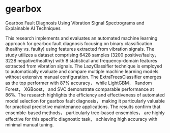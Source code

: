 # gearbox
Gearbox Fault Diagnosis Using Vibration Signal Spectrograms and Explainable AI Techniques

This research implements and evaluates an automated machine learning approach for gearbox fault diagnosis focusing on binary classification (healthy vs. faulty) using features extracted from vibration signals. The study utilizes a dataset comprising 6428 samples (3200 positive/faulty， 3228 negative/healthy) with 8 statistical and frequency-domain features extracted from vibration signals. The LazyClassifier technique is employed to automatically evaluate and compare multiple machine learning models without extensive manual configuration. The ExtraTreesClassifier emerges as the top performer with 87% accuracy， while LightGBM， Random Forest， XGBoost， and SVC demonstrate comparable performance at 86%. The research highlights the efficiency and effectiveness of automated model selection for gearbox fault diagnosis， making it particularly valuable for practical predictive maintenance applications. The results confirm that ensemble-based methods， particularly tree-based ensembles， are highly effective for this specific diagnostic task， achieving high accuracy with minimal manual tuning.

